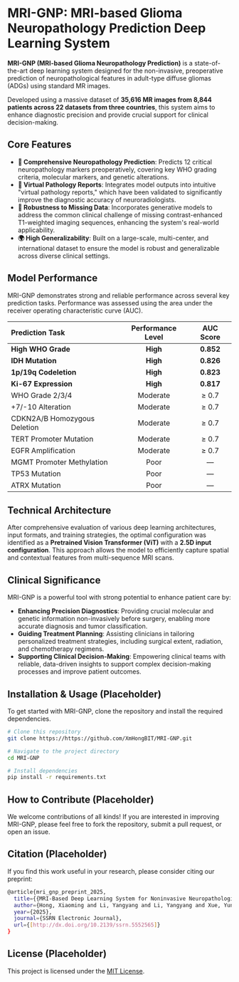# MRI-GNP: MRI-based Glioma Neuropathology Prediction Deep Learning System



**MRI-GNP (MRI-based Glioma Neuropathology Prediction)** is a state-of-the-art deep learning system designed for the non-invasive, preoperative prediction of neuropathological features in adult-type diffuse gliomas (ADGs) using standard MR images.

Developed using a massive dataset of **35,616 MR images from 8,844 patients across 22 datasets from three countries**, this system aims to enhance diagnostic precision and provide crucial support for clinical decision-making.

## Core Features

* **🧠 Comprehensive Neuropathology Prediction**: Predicts 12 critical neuropathology markers preoperatively, covering key WHO grading criteria, molecular markers, and genetic alterations.
* **📄 Virtual Pathology Reports**: Integrates model outputs into intuitive "virtual pathology reports," which have been validated to significantly improve the diagnostic accuracy of neuroradiologists.
* **🧩 Robustness to Missing Data**: Incorporates generative models to address the common clinical challenge of missing contrast-enhanced T1-weighted imaging sequences, enhancing the system's real-world applicability.
* **🌍 High Generalizability**: Built on a large-scale, multi-center, and international dataset to ensure the model is robust and generalizable across diverse clinical settings.

## Model Performance

MRI-GNP demonstrates strong and reliable performance across several key prediction tasks. Performance was assessed using the area under the receiver operating characteristic curve (AUC).

| Prediction Task | Performance Level | AUC Score |
| :--- | :---: | :---: |
| **High WHO Grade** | **High** | **0.852** |
| **IDH Mutation** | **High** | **0.826** |
| **1p/19q Codeletion** | **High** | **0.823** |
| **Ki-67 Expression** | **High** | **0.817** |
| WHO Grade 2/3/4 | Moderate | ≥ 0.7 |
| +7/-10 Alteration | Moderate | ≥ 0.7 |
| CDKN2A/B Homozygous Deletion | Moderate | ≥ 0.7 |
| TERT Promoter Mutation | Moderate | ≥ 0.7 |
| EGFR Amplification | Moderate | ≥ 0.7 |
| MGMT Promoter Methylation | Poor | — |
| TP53 Mutation | Poor | — |
| ATRX Mutation | Poor | — |

## Technical Architecture

After comprehensive evaluation of various deep learning architectures, input formats, and training strategies, the optimal configuration was identified as a **Pretrained Vision Transformer (ViT)** with a **2.5D input configuration**. This approach allows the model to efficiently capture spatial and contextual features from multi-sequence MRI scans.

## Clinical Significance

MRI-GNP is a powerful tool with strong potential to enhance patient care by:
* **Enhancing Precision Diagnostics**: Providing crucial molecular and genetic information non-invasively before surgery, enabling more accurate diagnosis and tumor classification.
* **Guiding Treatment Planning**: Assisting clinicians in tailoring personalized treatment strategies, including surgical extent, radiation, and chemotherapy regimens.
* **Supporting Clinical Decision-Making**: Empowering clinical teams with reliable, data-driven insights to support complex decision-making processes and improve patient outcomes.

## Installation & Usage (Placeholder)

To get started with MRI-GNP, clone the repository and install the required dependencies.

```bash
# Clone this repository
git clone https://https://github.com/XmHongBIT/MRI-GNP.git

# Navigate to the project directory
cd MRI-GNP

# Install dependencies
pip install -r requirements.txt

```
## How to Contribute (Placeholder)

We welcome contributions of all kinds! If you are interested in improving MRI-GNP, please feel free to fork the repository, submit a pull request, or open an issue.

## Citation (Placeholder)

If you find this work useful in your research, please consider citing our preprint:
```bash
@article{mri_gnp_preprint_2025,
  title={{MRI-Based Deep Learning System for Noninvasive Neuropathological Profiling of Adult-Type Diffuse Glioma}},
  author={Hong, Xiaoming and Li, Yangyang and Li, Yangyang and Xue, Yunjing and Xue, Yunjing and Yang, Ruimeng and Liu, Chenghao and Li, Junjie and Li, Junjie and Pang, Haowen and Shi, Dongli and Shi, Dongli and Liu, Zhaoxi and Liu, Zhaoxi and Qiu, Jun and Qiu, Jun and Jing, Ying and Jing, Ying and Mao, Yu and Mao, Yu and Xu, Siyao and Xu, Siyao and Huang, Xufang and Huang, Xufang and Hua, Tiantian and Hua, Tiantian and Duan, Yunyun and Wu, Minghao and Wu, Minghao and Wang, Jingxuan and Wang, Jingxuan and yuerong, Lizhu and Zhang, Xinru and Liu, Meichen and Jiang, Runze and Zhang, Peng and Barkhof, Frederik and Keil, Vera and Keil, Vera and Zhu, Mingwang and Zhu, Mingwang and Zhang, Zhiqiang and Li, Huan and Li, Huan and Qian, Yingfeng and Qian, Yingfeng and Ma, Heng and Ma, Heng and Li, Xiaodan and Li, Xiaodan and Xu, Rui and Xu, Rui and Zhang, Jing and Zhou, Fuqing and Guo, Jun and Chang, Qing and Zhang, Wei and Zhang, Renlong and Guo, Ya and Meng, Li and Meng, Li and Wang, Guangbin and Wang, Guangbin and Zhuo, Zhi-Zheng and Ye, Chuyang and Liu, Yaou,
  year={2025},
  journal={SSRN Electronic Journal},
  url={[http://dx.doi.org/10.2139/ssrn.5552565]}
}
```

## License (Placeholder)
This project is licensed under the [MIT License](LICENSE.txt).

